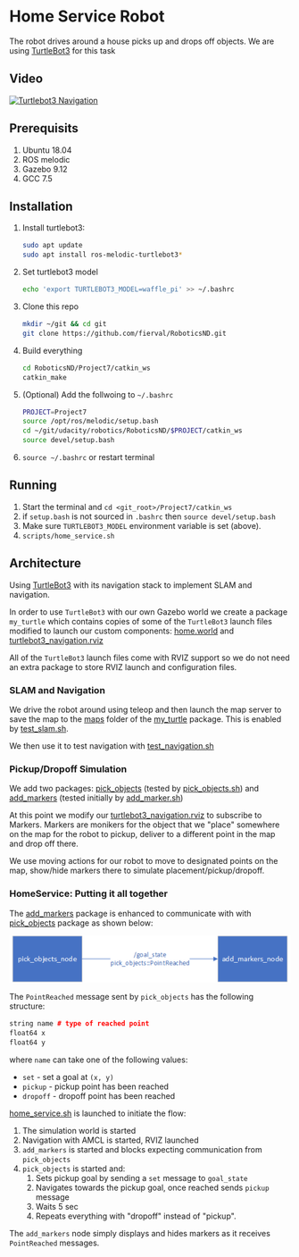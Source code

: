 # Home Service Robot

The robot drives around a house picks up and drops off objects. We are using [TurtleBot3](http://emanual.robotis.com/docs/en/platform/turtlebot3/overview/) for this task

## Video

[![Turtlebot3 Navigation](https://img.youtube.com/vi/dUE83tnyloI/0.jpg)](https://youtu.be/dUE83tnyloI?t=16)


## Prerequisits
1. Ubuntu 18.04
1. ROS melodic
1. Gazebo 9.12
1. GCC 7.5

## Installation

1. Install turtlebot3:

    ```sh
    sudo apt update
    sudo apt install ros-melodic-turtlebot3*
    ```
2. Set turtlebot3 model
    ```sh
    echo 'export TURTLEBOT3_MODEL=waffle_pi' >> ~/.bashrc
    ```
3. Clone this repo
    ```sh
    mkdir ~/git && cd git
    git clone https://github.com/fierval/RoboticsND.git
    ```
4. Build everything
    ```sh
    cd RoboticsND/Project7/catkin_ws
    catkin_make
    ```
5. (Optional) Add the follwoing to `~/.bashrc`
    ```sh
    PROJECT=Project7
    source /opt/ros/melodic/setup.bash
    cd ~/git/udacity/robotics/RoboticsND/$PROJECT/catkin_ws
    source devel/setup.bash
    ```
6. `source ~/.bashrc` or restart terminal

## Running

1. Start the terminal and `cd <git_root>/Project7/catkin_ws`
1. if `setup.bash` is not sourced in `.bashrc` then `source devel/setup.bash`
1. Make sure `TURTLEBOT3_MODEL` environment variable is set (above).
1. `scripts/home_service.sh`


## Architecture

Using [TurtleBot3](http://emanual.robotis.com/docs/en/platform/turtlebot3/overview/) with its navigation stack to implement SLAM and navigation. 

In order to use `TurtleBot3` with our own Gazebo world we create a package `my_turtle` which contains copies of some of the `TurtleBot3` launch files modified to launch our custom components: [home.world](catkin_ws/src/my_turtle/worlds/home.world) and [turtlebot3_navigation.rviz](catkin_ws/src/my_turtle/rviz/turtlebot3_navigation.rviz)

All of the `TurtleBot3` launch files come with RVIZ support so we do not need an extra package to store RVIZ launch and configuration files.

### SLAM and Navigation

We drive the robot around using teleop and then launch the map server to save the map to the [maps](catkin_ws/src/my_turtle/maps) folder of the [my_turtle](catkin_ws/src/my_turtle) package. This is enabled by [test_slam.sh](catkin_ws/scripts/test_slam.sh).

We then use it to test navigation with [test_navigation.sh](catkin_ws/scripts/test_navigation.sh)

### Pickup/Dropoff Simulation

We add two packages: [pick_objects](catkin_ws/src/pick_objects) (tested by [pick_objects.sh](catkin_ws/scripts/pick_objects.sh)) and [add_markers](catkin_ws/src/add_markers) (tested initially by [add_marker.sh](catkin_ws/scripts/add_marker.sh))

At this point we modify our [turtlebot3_navigation.rviz](catkin_ws/src/my_turtle/rviz/turtlebot3_navigation.rviz) to subscribe to Markers. Markers are monikers for the object that we "place" somewhere on the map for the robot to pickup, deliver to a different point in the map and drop off there.

We use moving actions for our robot to move to designated points on the map, show/hide markers there to simulate placement/pickup/dropoff.

### HomeService: Putting it all together

The [add_markers](catkin_ws/src/add_markers) package is enhanced to communicate with with [pick_objects](catkin_ws/src/pick_objects) package as shown below:

![structure](docs/images/structure.png)

The `PointReached` message sent by `pick_objects` has the following structure:

```cpp
string name # type of reached point
float64 x
float64 y
```

where `name` can take one of the following values:

* `set` - set a goal at `(x, y)`
* `pickup` - pickup point has been reached
* `dropoff` - dropoff point has been reached

[home_service.sh](catkin_ws/scripts/home_service.sh) is launched to initiate the flow:

1. The simulation world is started
1. Navigation with AMCL is started, RVIZ launched
1. `add_markers` is started and blocks expecting communication from `pick_objects`
1. `pick_objects` is started and:
    1. Sets pickup goal by sending a `set` message to `goal_state`
    1. Navigates towards the pickup goal, once reached sends `pickup` message
    1. Waits 5 sec
    1. Repeats everything with "dropoff" instead of "pickup".

The `add_markers` node simply displays and hides markers as it receives `PointReached` messages.
